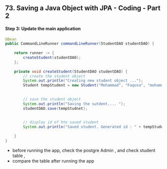 ## 73. Saving a Java Object with JPA - Coding - Part 2

#### Step 3: Update the main application 

```java
@Bean
public CommandLineRunner commandLineRunner(StudentDAO studentDAO) {
    
    return runner -> {
        createStudent(studentDAO); 
    };
    
    private void createStudent(StudentDAO studentDAO) {
        // create the student object 
        System.out.println("Creating new student object ..."); 
        Student tempStudent = new Student("Mohammad", "Faqusa", "mohammad@gmail.com");
        
        
        // save the student object 
        System.out.println("Saving the sutdent.... ");
        studentDAO.save(tempStudnet); 
        
        
        // display id of hte saved student 
        System.out.println("Saved student. Generated id : " + tempStudent.getId()); 
        
    }
}
```
* before running the app, check the postgre Admin , and check student table , 
* compare the table after running the app